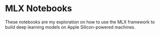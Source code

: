 # MLX Notebooks

These notebooks are my exploration on how to use the MLX framework to build deep learning models on Apple Silicon-powered machines.


